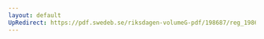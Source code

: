 ```yaml
---
layout: default
UpRedirect: https://pdf.swedeb.se/riksdagen-volumeG-pdf/198687/reg_198687__reg_04.pdf
---
```

